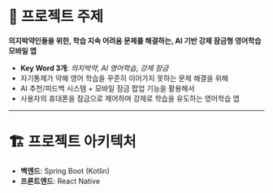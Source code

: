 # 🎯 프로젝트 주제

**의지박약인들을 위한, 학습 지속 어려움 문제를 해결하는, AI 기반 강제
잠금형 영어학습 모바일 앱**

-   **Key Word 3개**: *의지박약*, *AI 영어학습*, *강제 잠금*
-   자기통제가 약해 영어 학습을 꾸준히 이어가지 못하는 문제 해결을 위해
-   AI 추천/피드백 시스템 + 모바일 잠금 팝업 기능을 활용해서
-   사용자의 휴대폰을 잠금으로 제어하며 강제로 학습을 유도하는 영어학습 앱

------------------------------------------------------------------------

# 🏗️ 프로젝트 아키텍처

-   **백엔드**: Spring Boot (Kotlin)
-   **프론트엔드**: React Native

